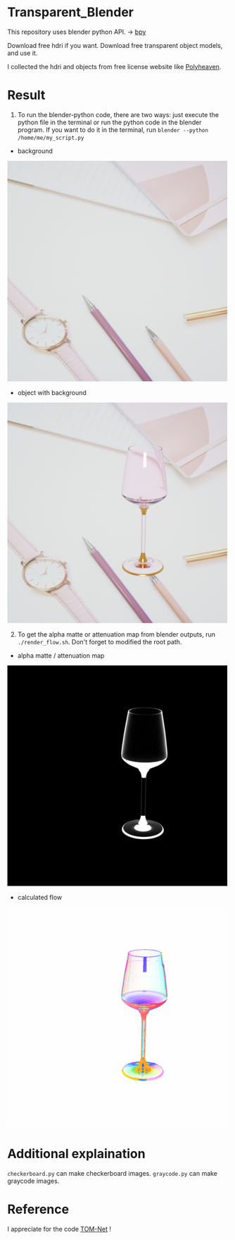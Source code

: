 # Transparent_Blender
This repository uses blender python API. &rarr; <a href="https://docs.blender.org/api/current/index.html" target="_blank">bpy</a>

Download free hdri if you want.
Download free transparent object models, and use it.

I collected the hdri and objects from free license website like <a href="https://polyhaven.com/license" target="_blank">Polyheaven</a>.



# Result
1. To run the blender-python code, there are two ways: just execute the python file in the terminal or run the python code in the blender program.
If you want to do it in the terminal, run ```blender --python /home/me/my_script.py```


* background

<img src="./output_blender/_h_aa646ea1_0_bg.png" width="500" /> 

* object with background

<img src="./output_blender/_h_aa646ea1_0_comp_2.png" width="500" /> 

2. To get the alpha matte or attenuation map from blender outputs, run ```./render_flow.sh```. Don't forget to modified the root path.

* alpha matte / attenuation map

<img src="./output_flow/_h_aa646ea1_0_alpha_0_alpha.png" width="500" /> 

* calculated flow

<img src="./output_flow/flow4.png" width="500" /> 



# Additional explaination
```checkerboard.py``` can make checkerboard images.
```graycode.py``` can make graycode images.

# Reference
I appreciate for the code <a href="https://github.com/guanyingc/TOM-Net_Rendering" target="_blank">TOM-Net</a> !
